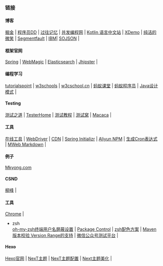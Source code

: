 
### 链接

#### 博客
[掘金](https://juejin.im/)  |
[程序员DD](http://blog.didispace.com/)   |
[过往记忆](https://www.iteblog.com/)  |
[并发编程网](http://ifeve.com/)    |
[Kotlin 语言中文站](https://www.kotlincn.net/) |
[XDemo](http://www.xdemo.org/)    |
[纯洁的微笑](http://www.ityouknow.com/)    |
[Segmentfault](https://segmentfault.com/) |
[IBM](https://www.ibm.com/developerworks/cn/)|
[SOJSON](http://www.sojson.com/blog/) |

#### 框架官网
[Spring](https://spring.io/)  |
[WebMagic](http://webmagic.io/)   |
[Elasticsearch](https://www.elastic.co/guide/cn/elasticsearch/guide/currentndex.html)   |
[Jhipster](http://www.jhipster.tech/) |

#### 编程学习
[tutorialspoint](http://www.tutorialspoint.com/)	|
[w3schools](www.w3schools.com)	|
[w3cschool.cn](https://www.w3cschool.cn/)	|
[蚂蚁课堂](http://www.itmayiedu.com/) |
[蚂蚁程序员](http://bbs.itmayiedu.com/)    |
[Java设计模式](http://java-design-patterns.com/)  |

#### Testing
[测试之道](http://www.testtao.cn/)    |
[TesterHome](https://testerhome.com/) |
[测试教程](http://www.testclass.net/)  |
[测试窝](https://www.testwo.com/)    |
[Macaca](https://macacajs.github.io/zh/)  |

#### 工具
[在线工具](http://tool.oschina.net/)  |
[WebDriver](https://www.gitbook.com/book/easonhan007/selenium-webdriver/details)   |
[CDN](http://www.bootcdn.cn/) |
[Spring Initializr](http://start.spring.io/)  |
[Aliyun NPM](https://npm.taobao.org/mirrors/) |
[生成Cron表达式](http://cron.qqe2.com/)    |
[MWeb Markdown](http://zh.mweb.im/)	|

#### 例子
[Mkyong.com](http://www.mkyong.com/)

#### CSND
[柳峰](http://blog.csdn.net/lyq8479/article/category/1366622/2) |

#### 工具
[Chrome](https://www.google.com/chrome/browser/desktop/index.html?standalone=1)	|
* zsh <br>
[oh-my-zsh终端用户名屏蔽设置](http://blog.csdn.net/z3512498/article/details/51245853)  |
[Package Control](https://packagecontrol.io/installation)	|
[zsh配色方案](http://www.cnblogs.com/weixuqin/p/7029177.html) |
[Maven版本校验 Version Range的支持](http://maven.apache.org/enforcer/enforcer-rules/versionRanges.html)  |
[微信公众号测试平台](https://mp.weixin.qq.com/debug/cgi-bin/sandbox?t=sandbox/login)	|

#### Hexo
[Hexo官网](https://hexo.io/)    |
[NexT主题](https://github.com/iissnan/hexo-theme-next)  |
[NexT主题配置](http://theme-next.iissnan.com/)    |
[Next主题美化](http://shenzekun.cn/hexo%E7%9A%84next%E4%B8%BB%E9%A2%98%E4%B8%AA%E6%80%A7%E5%8C%96%E9%85%8D%E7%BD%AE%E6%95%99%E7%A8%8B.html#more)  |